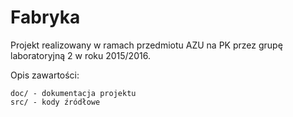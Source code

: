 # Fabryka

Projekt realizowany w ramach przedmiotu AZU na PK przez grupę laboratoryjną 2 w roku 2015/2016.

Opis zawartości:

    doc/ - dokumentacja projektu
    src/ - kody źródłowe
